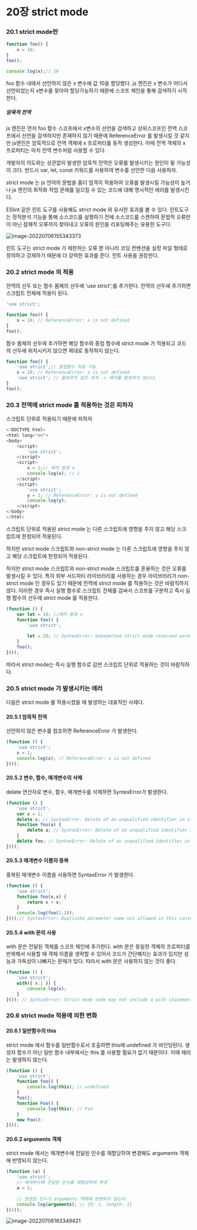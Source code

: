 # 20장 strict mode

### 20.1 strict mode란

```js
function foo() {
    x = 10;
}
foo();

console.log(x);// 10
```

foo 함수 내에서 선언하지 않은 x 변수에 값 10을 할당했다. js 엔진은 x 변수가 어디서 선언되었는지 x변수를 찾아야 할당가능하기 때문에 스코프 체인을 통해 검색하기 시작한다.

##### 암묵적 전역

js 엔진은 먼저 foo 함수 스코프에서 x변수의 선언을 검색하고 상위스코프인 전역 스코프에서 선언을 검색하지만 존재하지 않기 때문에 ReferenceError 를 발생시킬 것 같지만 js엔진은 암묵적으로 전역 객체에 x 프로퍼티를 동적 생성한다. 이때 전역 객체의 x 프로퍼티는 마치 전역 변수처럼 사용할 수 있다.

개발자의 의도와는 상관없이 발생한 암묵적 전역은 오류를 발생시키는 원인이 될 가능성이 크다. 반드시 var, let, const 키워드를 사용하여 변수를 선언한 다음 사용하자.

strict mode 는 js 언어의 문법을 좀더 엄격히 적용하여 오류를 발생시킬 가능성이 높거나 js 엔진의 최적화 작업 문제를 일으킬 수 있는 코드에 대해 명시적인 에러를 발생시킨다.

ESlint 같은 린트 도구를 사용해도 strict mode 와 유사한 효과를 볼 수 있다. 린트도구는 정적분석 기능을 통해 소스코드를 실행하기 전에 소스코드를 스캔하여 문법적 오류만이 아닌 잠재적 오류까지 찾아내고 오류의 원인을 리포팅해주는 유용한 도구다.

![image-20220706155343373](C:\Users\owner\Desktop\STUDY_JS\20장.assets\image-20220706155343373.png)

린트 도구는 strict mode 가 제한하는 오류 뿐 아니라 코딩 컨벤션을 설정 파일 형태로 정의하고 강제하기 때문에 더 강력한 효과를 준다. 린트 사용을 권장한다.

### 20.2 strict mode 의 적용

전역의 선두 또는 함수 몸체의 선두에 'use strict';를 추가한다. 전역의 선두에 추가하면 스크립트 전체에 적용이 된다.

```js
'use strict';

function foo() {
    x = 10; // ReferenceError: x is not defined
}
foo();
```

함수 몸체의 선두에 추가하면 해당 함수와 중첩 함수에 strict mode 가 적용되고 코드의 선두에 위치시키지 않으면 제대로 동작하지 않는다.

```js
function foo() {
    'use strict';// 중첩함수 적용 가능
    x = 10; // ReferenceError: x is not defined
    'use strict'; // 올바르지 않은 위치 -> 에러를 발생하지 않는다. 
}
foo();
```

### 20.3 전역에 strict mode 를 적용하는 것은 피하자

스크립트 단위로 적용되기 때문에 피하자

```js
<!DOCTYPE html>
<html lang="en">
<body>
    <script>
    	'use strict';
    </script>
	<script>
    	x = 1;// 에러 발생 x
		console.log(x); // 1
    </script>
	<script>
        'use strict';
    	y = 1; // ReferenceError: y is not defined
		console.log(y); 
    </script>
</body>
</html>
```

스크립트 단위로 적용된 strict mode 는 다른 스크립트에 영향을 주지 않고 해당 스크립트에 한정되어 적용된다. 

하지만 strict mode 스크립트와 non-strict mode 는 다른 스크립트에 영향을 주지 않고 해당 스크립트에 한정되어 적용된다.

하지만 strict mode 스크립트와 non-strict mode 스크립트를 혼용하는 것은 오류를 발생시킬 수 있다. 특히 외부 서드파티 라이브러리를 사용하는 경우 라이브러리가 non-strict mode 인 경우도 있기 때문에 전역에 strict mode 를 적용하는 것은 바람직하지 않다. 이러한 경우 즉시 실행 함수로 스크립트 전체를 감싸서 스코프를 구분하고 즉시 실행 함수의 선두에 strict mode 를  적용한다.

```js
(function () {
    var let = 10; //에러 발생 x
    function foo() {
        'use strict';
        
        let = 20; // SyntexError: Unexpected strict mode reserved word
    }
    foo();
}());
```

따라서 strict mode는 즉시 실행 함수로 감싼 스크립트 단위로 적용하는 것이 바람직하다.

### 20.5 strict mode 가 발생시키는 에러

다음은 strict mode 를 적용시켰을 때 발생하는 대표적인 사례다.

#### 20.5.1 암묵적 전역

선언하지 않은 변수를 참조하면 ReferenceError 가 발생한다.

```js
(function () {
    'use strict';
    x = 1;
    console.log(x); // ReferenceError: x is not defined
}());
```

#### 20.5.2 변수, 함수, 매개변수의 삭제

delete 연산자로 변수, 함수, 매개변수를 삭제하면 SyntexError가 발생한다.

```js
(function () {
	'use strict';
    var x = 1;
    delete x; // SyntaxError: Delete of an unqualified identifier in strict mode.
    function foo(a) {
    	delete a; // SyntaxError: Delete of an unqualified identifier in strict mode.
    }
    delete foo; // SyntaxError: Delete of an unqualified identifier in strict mode.
}());        
```
#### 20.5.3 매개변수 이름의 중복

중복된 매개변수 이름을 사용하면 SyntaxError 가 발생한다.

```js
(function () {
	'use strict';
    function foo(x,x) {
        return x + x;
    }
    console.log(foo(1,2));
}());// SyntaxError: Duplicate parameter name not allowed in this context
```

#### 20.5.4 with 문의 사용

with 문은 전달된 객체를 스코프 체인에 추가한다. with 문은 동일한 객체의 프로퍼티를 반복해서 사용할 때 객체 이름을 생략할 수 있어서 코드가 간단해지는 효과가 있지만 성능과 가독성이 나빠지는 문제가 있다. 따라서 with 문은 사용하지 않는 것이 좋다.

```js
(function () {
	'use strict';
    with({ x:1 }) {
        console.log(x);
    }
}()); // SyntaxError: Strict mode code may not include a with statement
```

### 20.6 strict mode 적용에 의한 변화

#### 20.6.1 일반함수의 this

strict mode 에서 함수를 일반함수로서 호출하면 this에 undefined 가 바인딩된다. 생성자 함수가 아닌 일반 함수 내부에서는 this 를 사용할 필요가 없기 때문이다. 이때 에러는 발생하지 않는다.

```js
(function () {
	'use strict';
    function foo() {
        console.log(this); // undefined
    }
    foo();
    function Foo() {
        console.log(this); // Foo
    }
    new Foo();
}());
```

#### 20.6.2 arguments 객체

strict mode 에서는 매개변수에 전달된 인수를 재할당하여 변경해도 arguments 객체에 반영되지 않는다.

```js
(function (a) {
    'use strict';
    // 매개변수에 전달된 인수를 재할당하여 변경
    a = 2;
    
    // 변경된 인수가 arguments 객체에 반영되지 않는다.
    console.log(arguments); // {0: 1, length: 1}
}(1));
```

![image-20220706163349421](C:\Users\owner\Desktop\STUDY_JS\20장.assets\image-20220706163349421.png)